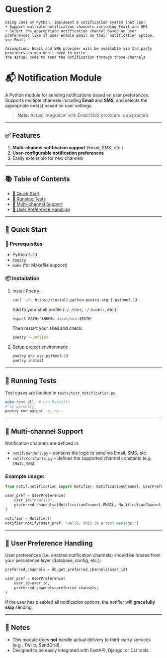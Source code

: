 # Question 2
```
Using Java or Python, implement a notification system that can:
• Support multiple notification channels including Email and SMS
• Select the appropriate notification channel based on user preferences like if user enable Email as their notification option, use Email

Assumption: Email and SMS provider will be available via 3rd party providers so you don’t need to write
the actual code to send the notification through those channels
```

# 📬 Notification Module

A Python module for sending notifications based on user preferences. Supports multiple channels including **Email** and **SMS**, and selects the appropriate one(s) based on user settings.

> **Note:** Actual integration with Email/SMS providers is abstracted.

---

## ✅ Features

1. **Multi-channel notification support** (Email, SMS, etc.)
2. **User-configurable notification preferences**
3. Easily extensible for new channels

---

## 📚 Table of Contents

* [🚀 Quick Start](#-quick-start)
* [🧪 Running Tests](#-running-tests)
* [📱 Multi-channel Support](#-multi-channel-support)
* [👤 User Preference Handling](#-user-preference-handling)

---

## 🚀 Quick Start

### 🔧 Prerequisites

* Python `3.13`
* [`Poetry`](https://python-poetry.org/docs/#installation)
* `make` (for Makefile support)

### 📦 Installation

1. Install Poetry:

   ```bash
   curl -sSL https://install.python-poetry.org | python3.13 -
   ```

   Add to your shell profile (`~/.zshrc`, `~/.bashrc`, etc.):

   ```bash
   export PATH="$HOME/.local/bin:$PATH"
   ```

   Then restart your shell and check:

   ```bash
   poetry --version
   ```

2. Setup project environment:

   ```bash
   poetry env use python3.13
   poetry install
   ```

---

## 🧪 Running Tests

Test cases are located in `tests/test_notification.py`.

```bash
make test_all  # via Makefile
# or directly
poetry run pytest -q -rx .
```

---

## 📱 Multi-channel Support

Notification channels are defined in:

* `notif/senders.py` – contains the logic to send via Email, SMS, etc.
* `notif/constants.py` – defines the supported channel constants (e.g. `EMAIL`, `SMS`)

### Example usage:

```python
from notif.notification import Notifier, NotificationChannel, UserPreference

user_pref = UserPreference(
    user_id="user123",
    preferred_channels=[NotificationChannel.EMAIL, NotificationChannel.SMS],
)

notifier = Notifier()
notifier.notify(user_pref, "Hello, this is a test message!")
```

---

## 👤 User Preference Handling

User preferences (i.e. enabled notification channels) should be loaded from your persistence layer (database, config, etc.):

```python
preferred_channels = db.get_preferred_channels(user_id)

user_pref = UserPreference(
    user_id=user_id,
    preferred_channels=preferred_channels,
)
```

If the user has disabled all notification options, the notifier will **gracefully skip** sending.

---

## 📌 Notes

* This module does **not** handle actual delivery to third-party services (e.g., Twilio, SendGrid).
* Designed to be easily integrated with FastAPI, Django, or CLI tools.

